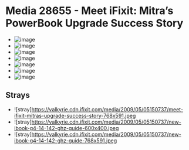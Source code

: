 # Media 28655 - Meet iFixit: Mitra&#8217;s PowerBook Upgrade Success Story

- ![image](https://valkyrie.cdn.ifixit.com/media/2009/05/05150737/meet-ifixit-mitras-upgrade-success-story.jpeg)
- ![image](https://valkyrie.cdn.ifixit.com/media/2009/05/05150737/meet-ifixit-mitras-upgrade-success-story-150x150.jpeg)
- ![image](https://valkyrie.cdn.ifixit.com/media/2009/05/05150737/meet-ifixit-mitras-upgrade-success-story-300x200.jpeg)
- ![image](https://valkyrie.cdn.ifixit.com/media/2009/05/05150737/meet-ifixit-mitras-upgrade-success-story-600x400.jpeg)
- ![image](https://valkyrie.cdn.ifixit.com/media/2009/05/05150737/meet-ifixit-mitras-upgrade-success-story-768x512.jpeg)
- ![image](https://valkyrie.cdn.ifixit.com/media/2009/05/05150737/meet-ifixit-mitras-upgrade-success-story-324x216.jpeg)
- ![image](https://valkyrie.cdn.ifixit.com/media/2009/05/05150737/meet-ifixit-mitras-upgrade-success-story-450x300.jpeg)

## Strays
- ![stray]https://valkyrie.cdn.ifixit.com/media/2009/05/05150737/meet-ifixit-mitras-upgrade-success-story-768x591.jpeg
- ![stray]https://valkyrie.cdn.ifixit.com/media/2009/05/05150737/new-ibook-g4-14-142-ghz-guide-600x400.jpeg
- ![stray]https://valkyrie.cdn.ifixit.com/media/2009/05/05150737/new-ibook-g4-14-142-ghz-guide-768x591.jpeg